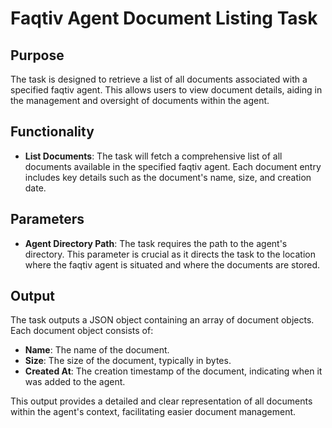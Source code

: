 # Faqtiv Agent Document Listing Task

## Purpose

The task is designed to retrieve a list of all documents associated with a specified faqtiv agent. This allows users to view document details, aiding in the management and oversight of documents within the agent.

## Functionality

- **List Documents**: The task will fetch a comprehensive list of all documents available in the specified faqtiv agent. Each document entry includes key details such as the document's name, size, and creation date.

## Parameters

- **Agent Directory Path**: The task requires the path to the agent's directory. This parameter is crucial as it directs the task to the location where the faqtiv agent is situated and where the documents are stored.

## Output

The task outputs a JSON object containing an array of document objects. Each document object consists of:

- **Name**: The name of the document.
- **Size**: The size of the document, typically in bytes.
- **Created At**: The creation timestamp of the document, indicating when it was added to the agent.

This output provides a detailed and clear representation of all documents within the agent's context, facilitating easier document management.